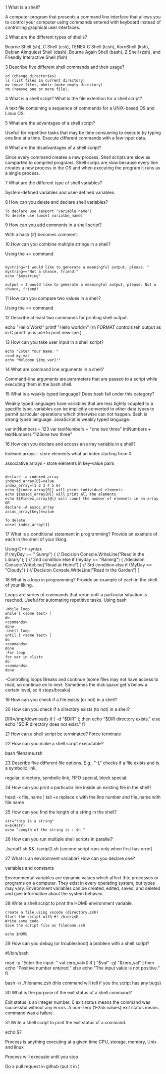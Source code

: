 1 What is a shell?

A computer program that presents a command line interface that allows you to control your computer using commands entered with keyboard instead of controlling graphical user interfaces. 

2 What are the different types of shells?

Bourne Shell (sh), C Shell (csh), TENEX C Shell (tcsh), KornShell (ksh), Debian Almquiest Shell (dash), Bourne Again Shell (bash), Z Shell (zsh), and Friendly Interactive Shell (fish)

3 Describe five different shell commands and their usage?

```
cd (change directories) 
ls (list files in current directory)
mv (move file), mkdir (make empty directory)
rm (remove one or more file).

```

4 What is a shell script? What is the file extention for a shell script?

A text file containing a sequence of commands for a UNIX-based OS and Linux OS.  

5 What are the advantages of a shell script?

Usefull for repetitive tasks that may be time consuming to execute by typing one line at a time. Execute different commands with a few input data. 

6 What are the disadvantages of a shell script?

Since every command creates a new process, Shell scripts are slow as comparted to compiled programs. Shell scrips are slow because every line creates a new process in the OS and when executing the program it runs as a single process. 

7 What are the different type of shell variables?

System-defined variables and user-defined variables. 

8 How can you delete and declare shell variables?

```
To declare use (export "variable name")
To delete use (unset varialbe_name)
```

9 How can you add comments in a shell script?

With a hash (#) becomes comment.

10 How can you combine multiple strings in a shell?

Using the += command. 

```

mystring="I would like to generate a meaningful output, please. "
mystring+="Not a chance, friend!"
echo "$mystring"

output = I would like to generate a meaningful output, please. Not a chance, friend!

```

11 How can you compare two values in a shell?

Using the == command. 

12 Describe at least two commands for printing shell output.

echo "Hello Work!"
printf "Hello world\n" (\n FORMAT controls teh output as in C printf. \n is use to print new line.)

13 How can you take user input in a shell script?

```
echo "Enter Your Name: "
read my_var
echo "Welcome ${my_var}!"
```

14 What are command line arguments in a shell?

Command-line arguments are parameters that are passed to a script while executing them in the bash shell. 

15 What is a weakly typed language? Does bash fall under this category?

Weakly typed languages have variables that are less tightly coupled to a specific type. variables can be implicitly converted to other data types to permit particular operations which otherwise can not happen. Bash is strong typed language. JavaScript is weakly typed language. 

var intNumbers = 123
var textNumbers = "one two three"
 intNumbers + textNumbers
 "123one two three"

16 How can you declare and access an array variable in a shell?


Indexed arrays - store elements what an index starting from 0

associative arrays - store elements in key-value pairs

```

declare -a indexed_array
indexed_array[0]=value
index_array=(1 2 3 4 5 6)
echo ${index_array[0]} will print individual elements
echo ${assoc_array[@]} will print all the elements
echo ${#index_array[@]} will count the number of elements in an array
OR
declare -A assoc_array
assoc_array[key]=value

To delete 
unset index_array[1]

```

17 What is a conditional statement in programming? Provide an example of each in the shell of your liking. 

Using C++ syntax  
if (myDay == " Sunny")
    {
      // Decision
      Console.WriteLine("Read in the Library");
    }
    // 2nd condition
    else if (myday == "Raining")
    {
      //decision
      Console.WriteLine("Read at Home")
    }
    // 3rd condition
    else if (MyDay == "Cloudy")
    {
      // Decision
      Console.WriteLine("Read in the Garden")
    }

18 What is a loop in programming? Provide an example of each in the shell of your liking. 

Loops are series of commands that rerun until a particular situation is reached. Useful for automating repetitive tasks. 
Using bash 
```
-While loop
while [ <some test> ]
do
<commands>
done
-Until loop 
until [ <some test> ]
do
<commands>
done
-For loop 
for var in <list>
do
<commands>
done

```
-Controlling loops 
Breaks and continue (some files may not have access to read, so continue on to next. Sometimes the disk space get's below a certain level, so it stops/breaks)

19 How can you check if a file exists (or not) in a shell?

20 How can you check if a directory exists (to not) in a shell?

DIR=/tmp/downloads
if [ -d "$DIR" ];
then
    echo "$DIR directory exists."
else
	echo "$DIR directory does not exist."
fi

21 How can a shell script be terminated? Force terminate 

22 How can you make a shell script executable?

bash filename.zsh 

23 Describe five different file options. E.g., “-L“ checks if a file exists and is a symbolic link.

regular, directory, symbolic link, FIFO special, block special. 

24 How can you print a particular line inside an existing file in the shell?

head -x file_name | tail +x
replace x with the line number and file_name with file name

25 How can you find the length of a string in the shell?

```
str="this is a string"
n=${#str}
echo "Length of the string is : $n "
```

26 How can you run multiple shell scripts in parallel?

./script1.sh && ./script2.sh (second script runs only when first has error)

27 What is an environment variable? How can you declare one?

variables and constants 

Environmental variables are dynamic values which affect thte processes or programs on a computer. They exist in every operating system, but types may vary. Environment variables can be created, edited, saved, and deleted and give information about the system behavior. 

28 Write a shell script to print the HOME environment variable. 

```
create a file using vscode (directory.zsh)
Start the script with #! /bin/zsh
Write some code 
Save the script file as filename.zsh

echo $HOME

```

29 How can you debug (or troubleshoot) a problem with a shell script?

#!/bin/bash

read -p "Enter the input: " val
zero_val=0
if [ "$val" -gt "$zero_val" ]
then
   echo "Positive number entered."
else
   echo "The input value is not positive."
fi

 bash -n ./filename.zsh (this command will tell if you the script has any bugs)


30 What is the purpose of the exit status of a shell command?

Exit status is an integer number. 0 exit status means the command was successful without any errors. A non-zero (1-255 values) exit status means command was a failure. 

31 Write a shell script to print the exit status of a command. 

echo $?





Process is anything executing at a given time 
CPU, storage, memory, Unix and linux

Process will execuate until you stop 


Do a pull request in github (put it in )